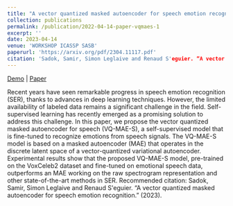 ```yaml
---
title: "A vector quantized masked autoencoder for speech emotion recognition"
collection: publications
permalink: /publication/2022-04-14-paper-vqmaes-1
excerpt: ''
date: 2023-04-14
venue: 'WORKSHOP ICASSP SASB'
paperurl: 'https://arxiv.org/pdf/2304.11117.pdf'
citation: 'Sadok, Samir, Simon Leglaive and Renaud S'eguier. “A vector quantized masked autoencoder for speech emotion recognition.” (2023).'
---
```

[Demo](https://samsad35.github.io/VQ-MAE-Speech/) | [Paper](https://arxiv.org/pdf/2304.11117.pdf)

Recent years have seen remarkable progress in speech emotion recognition (SER), thanks to advances in deep learning techniques. However, the limited availability of labeled data remains a significant challenge in the field. Self-supervised learning has recently emerged as a promising solution to address this challenge. In this paper, we propose the vector quantized masked autoencoder for speech (VQ-MAE-S), a self-supervised model that is fine-tuned to recognize emotions from speech signals. The VQ-MAE-S model is based on a masked autoencoder (MAE) that operates in the discrete latent space of a vector-quantized variational autoencoder. Experimental results show that the proposed VQ-MAE-S model, pre-trained on the VoxCeleb2 dataset and fine-tuned on emotional speech data, outperforms an MAE working on the raw spectrogram representation and other state-of-the-art methods in SER.
Recommended citation: Sadok, Samir, Simon Leglaive and Renaud S'eguier. “A vector quantized masked autoencoder for speech emotion recognition.” (2023).